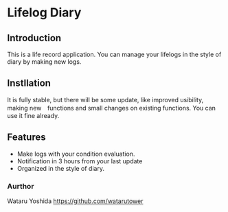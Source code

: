 
# Lifelog Diary

## Introduction
This is a life record application.
You can manage your lifelogs in the style of diary by making new logs.


## Instllation
It is fully stable, but there will be some update, like improved usibility, making new　functions and small changes on existing functions. 
You can use it fine already.

## Features
- Make logs with your condition evaluation.
- Notification in 3 hours from your last update
- Organized in the style of diary.

### Aurthor
Wataru Yoshida
https://github.com/watarutower
